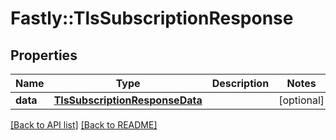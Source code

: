 # Fastly::TlsSubscriptionResponse

## Properties

| Name | Type | Description | Notes |
| ---- | ---- | ----------- | ----- |
| **data** | [**TlsSubscriptionResponseData**](TlsSubscriptionResponseData.md) |  | [optional] |

[[Back to API list]](../../README.md#endpoints) [[Back to README]](../../README.md)


